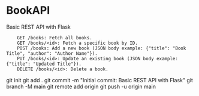 # BookAPI
Basic REST API with Flask

        GET /books: Fetch all books.
        GET /books/<id>: Fetch a specific book by ID.
        POST /books: Add a new book (JSON body example: {"title": "Book Title", "author": "Author Name"}).
        PUT /books/<id>: Update an existing book (JSON body example: {"title": "Updated Title"}).
        DELETE /books/<id>: Delete a book.

git init
git add .
git commit -m "Initial commit: Basic REST API with Flask"
git branch -M main
git remote add origin <your-github-repo-url>
git push -u origin main
